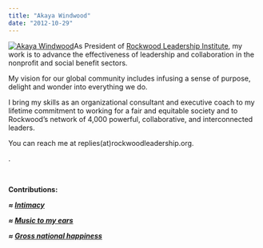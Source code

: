 ```yaml
---
title: "Akaya Windwood"
date: "2012-10-29"
---
```


[![](https://organizationunbound.org/wp-content/uploads/2012/10/AkayaWindwood.jpg "Akaya Windwood")](https://organizationunbound.org/wp-content/uploads/2012/10/AkayaWindwood.jpg)As President of [Rockwood Leadership Institute](http://www.rockwoodleadership.org/), my work is to advance the effectiveness of leadership and collaboration in the nonprofit and social benefit sectors.

My vision for our global community includes infusing a sense of purpose, delight and wonder into everything we do.

I bring my skills as an organizational consultant and executive coach to my lifetime commitment to working for a fair and equitable society and to Rockwood’s network of 4,000 powerful, collaborative, and interconnected leaders.

You can reach me at replies(at)rockwoodleadership.org.

.

 

**Contributions:**

_**≈ [Intimacy](https://organizationunbound.org/expressive-change/intimacy/)**_

_**≈ [Music to my ears](https://organizationunbound.org/expressive-change/music-to-my-ears/)**_

_**≈ [Gross national happiness](https://organizationunbound.org/expressive-change/gross-organizational-happiness/)**_
